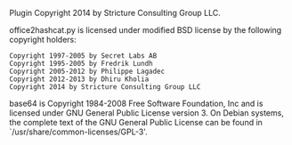 Plugin Copyright 2014 by Stricture Consulting Group LLC.

office2hashcat.py is licensed under modified BSD license
by the following copyright holders:

    Copyright 1997-2005 by Secret Labs AB
    Copyright 1995-2005 by Fredrik Lundh
    Copyright 2005-2012 by Philippe Lagadec
    Copyright 2012-2013 by Dhiru Kholia
    Copyright 2014 by Stricture Consulting Group LLC


base64 is Copyright 1984-2008 Free Software Foundation, Inc
and is licensed under GNU General Public License version 3.
On Debian systems, the complete text of the GNU General
Public License can be found in `/usr/share/common-licenses/GPL-3'.

